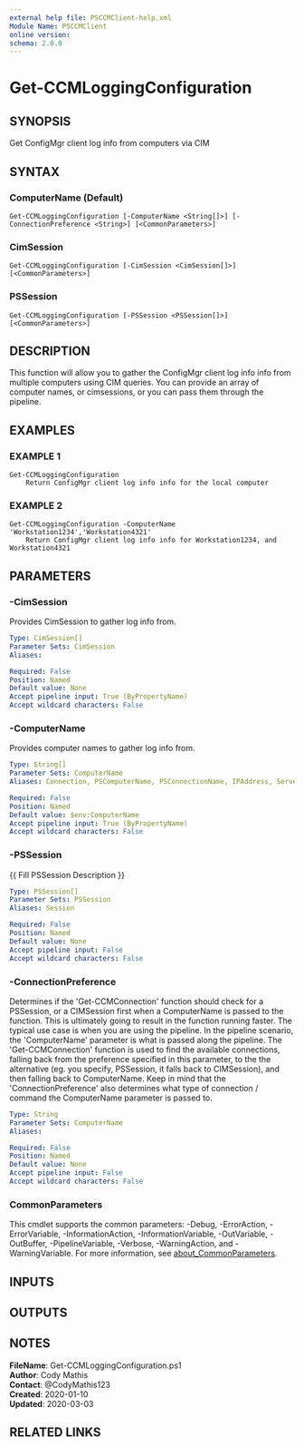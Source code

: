 ```yaml
---
external help file: PSCCMClient-help.xml
Module Name: PSCCMClient
online version:
schema: 2.0.0
---
```


# Get-CCMLoggingConfiguration

## SYNOPSIS
Get ConfigMgr client log info from computers via CIM

## SYNTAX

### ComputerName (Default)
```
Get-CCMLoggingConfiguration [-ComputerName <String[]>] [-ConnectionPreference <String>] [<CommonParameters>]
```

### CimSession
```
Get-CCMLoggingConfiguration [-CimSession <CimSession[]>] [<CommonParameters>]
```

### PSSession
```
Get-CCMLoggingConfiguration [-PSSession <PSSession[]>] [<CommonParameters>]
```

## DESCRIPTION
This function will allow you to gather the ConfigMgr client log info info from multiple computers using CIM queries.
You can provide an array of computer names, or cimsessions, or you can pass them through the pipeline.

## EXAMPLES

### EXAMPLE 1
```
Get-CCMLoggingConfiguration
    Return ConfigMgr client log info info for the local computer
```

### EXAMPLE 2
```
Get-CCMLoggingConfiguration -ComputerName 'Workstation1234','Workstation4321'
    Return ConfigMgr client log info info for Workstation1234, and Workstation4321
```

## PARAMETERS

### -CimSession
Provides CimSession to gather log info from.

```yaml
Type: CimSession[]
Parameter Sets: CimSession
Aliases:

Required: False
Position: Named
Default value: None
Accept pipeline input: True (ByPropertyName)
Accept wildcard characters: False
```

### -ComputerName
Provides computer names to gather log info from.

```yaml
Type: String[]
Parameter Sets: ComputerName
Aliases: Connection, PSComputerName, PSConnectionName, IPAddress, ServerName, HostName, DNSHostName

Required: False
Position: Named
Default value: $env:ComputerName
Accept pipeline input: True (ByPropertyName)
Accept wildcard characters: False
```

### -PSSession
{{ Fill PSSession Description }}

```yaml
Type: PSSession[]
Parameter Sets: PSSession
Aliases: Session

Required: False
Position: Named
Default value: None
Accept pipeline input: False
Accept wildcard characters: False
```

### -ConnectionPreference
Determines if the 'Get-CCMConnection' function should check for a PSSession, or a CIMSession first when a ComputerName
is passed to the function.
This is ultimately going to result in the function running faster.
The typical use case is
when you are using the pipeline.
In the pipeline scenario, the 'ComputerName' parameter is what is passed along the
pipeline.
The 'Get-CCMConnection' function is used to find the available connections, falling back from the preference
specified in this parameter, to the the alternative (eg.
you specify, PSSession, it falls back to CIMSession), and then
falling back to ComputerName.
Keep in mind that the 'ConnectionPreference' also determines what type of connection / command
the ComputerName parameter is passed to.

```yaml
Type: String
Parameter Sets: ComputerName
Aliases:

Required: False
Position: Named
Default value: None
Accept pipeline input: False
Accept wildcard characters: False
```

### CommonParameters

This cmdlet supports the common parameters: -Debug, -ErrorAction, -ErrorVariable, -InformationAction, -InformationVariable, -OutVariable, -OutBuffer, -PipelineVariable, -Verbose, -WarningAction, and -WarningVariable. For more information, see [about_CommonParameters](http://go.microsoft.com/fwlink/?LinkID=113216).

## INPUTS

## OUTPUTS

## NOTES

**FileName**:    Get-CCMLoggingConfiguration.ps1  
**Author**:      Cody Mathis  
**Contact**:     @CodyMathis123  
**Created**:     2020-01-10  
**Updated**:     2020-03-03  

## RELATED LINKS
